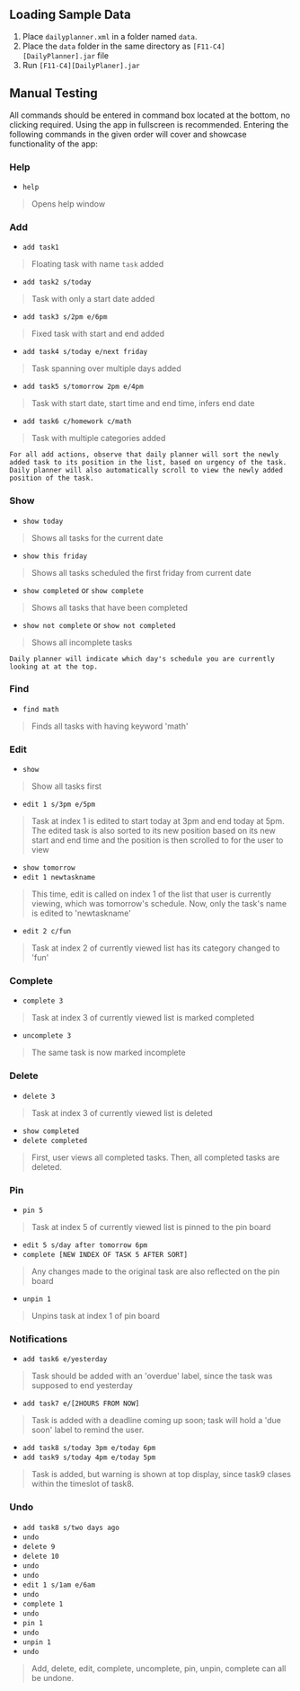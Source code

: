 ## Loading Sample Data
1. Place `dailyplanner.xml` in a folder named `data`.
2. Place the `data` folder in the same directory as `[F11-C4][DailyPlanner].jar` file
3. Run `[F11-C4][DailyPlaner].jar`

## Manual Testing
All commands should be entered in command box located  at the bottom, no clicking required. Using the app in fullscreen is recommended. Entering the following commands in the given order will cover and showcase functionality of the app:

### Help
- `help`
>Opens help window

### Add
- `add task1`
>Floating task with name `task` added
- `add task2 s/today` 
>Task with only a start date added
- `add task3 s/2pm e/6pm`
>Fixed task with start and end added
- `add task4 s/today e/next friday`
>Task spanning over multiple days added
- `add task5 s/tomorrow 2pm e/4pm`
>Task with start date, start time and end time, infers end date
- `add task6 c/homework c/math`
> Task with multiple categories added
```
For all add actions, observe that daily planner will sort the newly added task to its position in the list, based on urgency of the task. Daily planner will also automatically scroll to view the newly added position of the task.
```

### Show
- `show today`
> Shows all tasks for the current date
- `show this friday`
> Shows all tasks scheduled the first friday from current date
- `show completed` or `show complete`
> Shows all tasks that have been completed 
- `show not complete` or `show not completed`
> Shows all incomplete tasks
```
Daily planner will indicate which day's schedule you are currently looking at at the top.
```

### Find
- `find math`
>Finds all tasks with having keyword 'math'

### Edit
- `show`
> Show all tasks first
- `edit 1 s/3pm e/5pm`
> Task at index 1 is edited to start today at 3pm and end today at 5pm. The edited task is also sorted to its new position based on its new start and end time and the position is then scrolled to for the user to view
- `show tomorrow`
- `edit 1 newtaskname`
> This time, edit is called on index 1 of the list that user is currently viewing, which was tomorrow's schedule. Now, only the task's name is edited to 'newtaskname'
- `edit 2 c/fun`
> Task at index 2 of currently viewed list has its category changed to 'fun'

### Complete
- `complete 3`
> Task at index 3 of currently viewed list is marked completed
- `uncomplete 3` 
> The same task is now marked incomplete

### Delete
- `delete 3`
> Task at index 3 of currently viewed list is deleted
- `show completed`
- `delete completed`
> First, user views all completed tasks. Then, all completed tasks are deleted.

### Pin
- `pin 5`
> Task at index 5 of currently viewed list is pinned to the pin board
- `edit 5 s/day after tomorrow 6pm`
- `complete [NEW INDEX OF TASK 5 AFTER SORT]`
> Any changes made to the original task are also reflected on the pin board
- `unpin 1`
> Unpins task at index 1 of pin board

### Notifications
- `add task6 e/yesterday`
> Task should be added with an 'overdue' label, since the task was supposed to end yesterday
- `add task7 e/[2HOURS FROM NOW]`
> Task is added with a deadline coming up soon; task will hold a 'due soon' label to remind the user.
- `add task8 s/today 3pm e/today 6pm`
- `add task9 s/today 4pm e/today 5pm`
> Task is added, but warning is shown at top display, since task9 clases within the timeslot of task8.

### Undo
- `add task8 s/two days ago`
- `undo`
- `delete 9`
- `delete 10`
- `undo`
- `undo`
- `edit 1 s/1am e/6am`
- `undo`
- `complete 1`
- `undo`
- `pin 1`
- `undo`
- `unpin 1`
- `undo`
> Add, delete, edit, complete, uncomplete, pin, unpin, complete can all be undone.